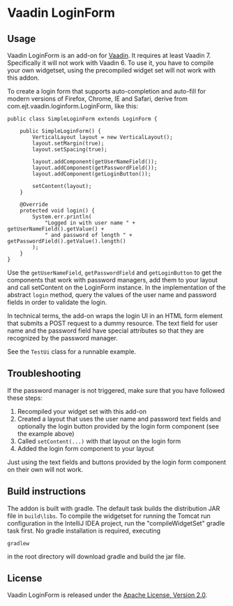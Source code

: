 # Vaadin LoginForm

## Usage
Vaadin LoginForm is an add-on for [Vaadin](https://vaadin.com). It requires at least Vaadin 7.
Specifically it will not work with Vaadin 6. To use it, you have to compile your own widgetset, using the
precompiled widget set will not work with this addon.

To create a login form that supports auto-completion and auto-fill for modern versions of Firefox, Chrome, IE and
Safari, derive from com.ejt.vaadin.loginform.LoginForm, like this:

    public class SimpleLoginForm extends LoginForm {

        public SimpleLoginForm() {
            VerticalLayout layout = new VerticalLayout();
            layout.setMargin(true);
            layout.setSpacing(true);

            layout.addComponent(getUserNameField());
            layout.addComponent(getPasswordField());
            layout.addComponent(getLoginButton());

            setContent(layout);
        }

        @Override
        protected void login() {
            System.err.println(
                "Logged in with user name " + getUserNameField().getValue() +
                " and password of length " + getPasswordField().getValue().length()
            );
        }
    }

Use the `getUserNameField`, `getPasswordField` and `getLoginButton` to get the components that work with password managers,
add them to your layout and call setContent on the LoginForm instance. In the implementation of the abstract `login`
method, query the values of the user name and password fields in order to validate the login.

In technical terms, the add-on wraps the login UI in an HTML form element that submits a POST request to a dummy resource.
The text field for user name and the password field have special attributes so that they are recognized by the password manager.

See the `TestUi` class for a runnable example.

## Troubleshooting

If the password manager is not triggered, make sure that you have followed these steps:

1. Recompiled your widget set with this add-on
2. Created a layout that uses the user name and password text fields and optionally the login button provided by the login form component (see the example above)
3. Called `setContent(...)` with that layout on the login form
4. Added the login form component to your layout

Just using the text fields and buttons provided by the login form component on their own will not work.

## Build instructions

The addon is built with gradle. The default task builds the distribution JAR file in `build\libs`.
To compile the widgetset for running the Tomcat run configuration in the IntelliJ IDEA project,
run the "compileWidgetSet" gradle task first. No gradle installation is required, executing

    gradlew

in the root directory will download gradle and build the jar file.


## License

Vaadin LoginForm is released under the [Apache License, Version 2.0](http://www.apache.org/licenses/LICENSE-2.0).